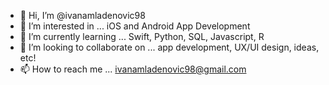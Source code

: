 - 👋 Hi, I’m @ivanamladenovic98
- 👀 I’m interested in ... iOS and Android App Development
- 🌱 I’m currently learning ... Swift, Python, SQL, Javascript, R
- 💞️ I’m looking to collaborate on ... app development, UX/UI design, ideas, etc!
- 📫 How to reach me ... ivanamladenovic98@gmail.com

<!---
ivanamladenovic98/ivanamladenovic98 is a ✨ special ✨ repository because its `README.md` (this file) appears on your GitHub profile.
You can click the Preview link to take a look at your changes.
--->
